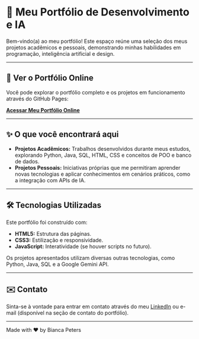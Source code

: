 # 🌟 Meu Portfólio de Desenvolvimento e IA

Bem-vindo(a) ao meu portfólio! Este espaço reúne uma seleção dos meus projetos acadêmicos e pessoais, demonstrando minhas habilidades em programação, inteligência artificial e design.

---

## 🚀 Ver o Portfólio Online

Você pode explorar o portfólio completo e os projetos em funcionamento através do GitHub Pages:

[**Acessar Meu Portfólio Online**](https://biapeters.github.io/portfolio-pessoa/)

---

## ✨ O que você encontrará aqui

* **Projetos Acadêmicos:** Trabalhos desenvolvidos durante meus estudos, explorando Python, Java, SQL, HTML, CSS e conceitos de POO e banco de dados.
* **Projetos Pessoais:** Iniciativas próprias que me permitiram aprender novas tecnologias e aplicar conhecimentos em cenários práticos, como a integração com APIs de IA.

---

## 🛠️ Tecnologias Utilizadas

Este portfólio foi construído com:

* **HTML5:** Estrutura das páginas.
* **CSS3:** Estilização e responsividade.
* **JavaScript:** Interatividade (se houver scripts no futuro).

Os projetos apresentados utilizam diversas outras tecnologias, como Python, Java, SQL e a Google Gemini API.

---

## ✉️ Contato

Sinta-se à vontade para entrar em contato através do meu [LinkedIn](https://www.linkedin.com/in/biancapetersbarroso/) ou e-mail (disponível na seção de contato do portfólio).

---

Made with ❤️ by Bianca Peters
